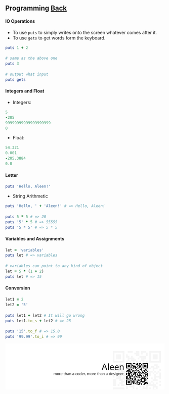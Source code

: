 ## Programming [Back](./../ruby.md)

#### IO Operations

- To use `puts` to simply writes onto the screen whatever comes after it.
- To use `gets` to get words form the keyboard.

```rb
puts 1 + 2 

# same as the above one
puts 3

# output what input
puts gets
```

#### Integers and Float

- Integers:

```rb
5
-205
99999999999999999999
0
```

- Float:

```rb
54.321
0.001
-205.3884
0.0
```

#### Letter

```rb
puts 'Hello, Aleen!'
```

- String Arithmetic

```rb
puts 'Hello, ' + 'Aleen!' # => Hello, Aleen!

puts 5 * 5 # => 20
puts '5' * 5 # => 55555
puts '5 * 5' # => 5 * 5
```

#### Variables and Assignments

```rb
let = 'variables'
puts let # => variables

# variables can point to any kind of object
let = 5 * (1 + 2)
puts let # => 15
```

#### Conversion

```rb
let1 = 2
let2 = '5'

puts let1 + let2 # It will go wrong
puts let1.to_s + let2 # => 25

puts '15'.to_f # => 15.0
puts '99.99'.to_i # => 99
```

<a href="http://aleen42.github.io/" target="_blank" ><img src="./../../../pic/tail.gif"></a>